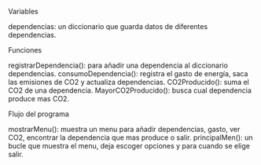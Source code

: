 Variables

dependencias: un diccionario que guarda datos de diferentes dependencias.

Funciones

registrarDependencia(): para añadir una dependencia al diccionario dependencias.
consumoDependencia(): registra el gasto de energía, saca las emisiones de CO2 y actualiza dependencias.
CO2Producido(): suma el CO2 de una dependencia.
MayorCO2Producido(): busca cual dependencia produce mas CO2.

Flujo del programa

mostrarMenu(): muestra un menu para añadir dependencias, gasto, ver CO2, encontrar la dependencia que mas produce o salir.
principalMen(): un bucle que muestra el menu, deja escoger opciones y para cuando se elige salir.